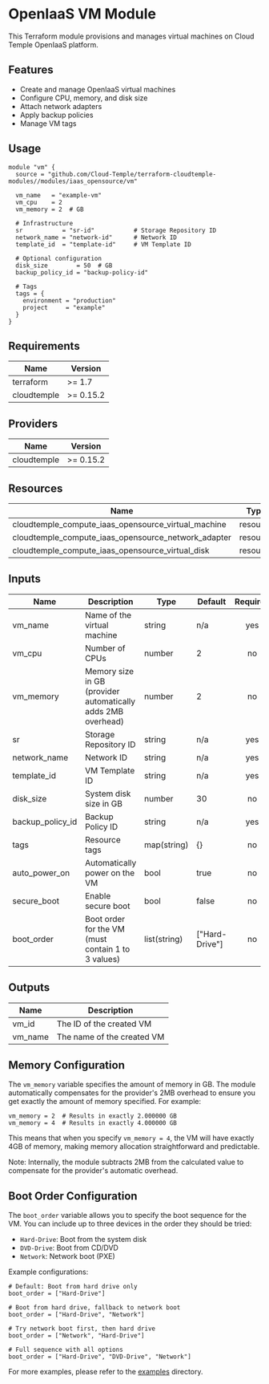 # OpenIaaS VM Module

This Terraform module provisions and manages virtual machines on Cloud Temple OpenIaaS platform.

## Features

- Create and manage OpenIaaS virtual machines
- Configure CPU, memory, and disk size
- Attach network adapters
- Apply backup policies
- Manage VM tags

## Usage

```hcl
module "vm" {
  source = "github.com/Cloud-Temple/terraform-cloudtemple-modules//modules/iaas_opensource/vm"

  vm_name   = "example-vm"
  vm_cpu    = 2
  vm_memory = 2  # GB

  # Infrastructure
  sr           = "sr-id"           # Storage Repository ID
  network_name = "network-id"      # Network ID
  template_id  = "template-id"     # VM Template ID

  # Optional configuration
  disk_size        = 50  # GB
  backup_policy_id = "backup-policy-id"

  # Tags
  tags = {
    environment = "production"
    project     = "example"
  }
}
```

## Requirements

| Name | Version |
|------|---------|
| terraform | >= 1.7 |
| cloudtemple | >= 0.15.2 |

## Providers

| Name | Version |
|------|---------|
| cloudtemple | >= 0.15.2 |

## Resources

| Name | Type |
|------|------|
| cloudtemple_compute_iaas_opensource_virtual_machine | resource |
| cloudtemple_compute_iaas_opensource_network_adapter | resource |
| cloudtemple_compute_iaas_opensource_virtual_disk | resource |

## Inputs

| Name | Description | Type | Default | Required |
|------|-------------|------|---------|:--------:|
| vm_name | Name of the virtual machine | string | n/a | yes |
| vm_cpu | Number of CPUs | number | 2 | no |
| vm_memory | Memory size in GB (provider automatically adds 2MB overhead) | number | 2 | no |
| sr | Storage Repository ID | string | n/a | yes |
| network_name | Network ID | string | n/a | yes |
| template_id | VM Template ID | string | n/a | yes |
| disk_size | System disk size in GB | number | 30 | no |
| backup_policy_id | Backup Policy ID | string | n/a | yes |
| tags | Resource tags | map(string) | {} | no |
| auto_power_on | Automatically power on the VM | bool | true | no |
| secure_boot | Enable secure boot | bool | false | no |
| boot_order | Boot order for the VM (must contain 1 to 3 values) | list(string) | ["Hard-Drive"] | no |

## Outputs

| Name | Description |
|------|-------------|
| vm_id | The ID of the created VM |
| vm_name | The name of the created VM |

## Memory Configuration

The `vm_memory` variable specifies the amount of memory in GB. The module automatically compensates for the provider's 2MB overhead to ensure you get exactly the amount of memory specified. For example:

```hcl
vm_memory = 2  # Results in exactly 2.000000 GB
vm_memory = 4  # Results in exactly 4.000000 GB
```

This means that when you specify `vm_memory = 4`, the VM will have exactly 4GB of memory, making memory allocation straightforward and predictable.

Note: Internally, the module subtracts 2MB from the calculated value to compensate for the provider's automatic overhead.

## Boot Order Configuration

The `boot_order` variable allows you to specify the boot sequence for the VM. You can include up to three devices in the order they should be tried:

- `Hard-Drive`: Boot from the system disk
- `DVD-Drive`: Boot from CD/DVD
- `Network`: Network boot (PXE)

Example configurations:
```hcl
# Default: Boot from hard drive only
boot_order = ["Hard-Drive"]

# Boot from hard drive, fallback to network boot
boot_order = ["Hard-Drive", "Network"]

# Try network boot first, then hard drive
boot_order = ["Network", "Hard-Drive"]

# Full sequence with all options
boot_order = ["Hard-Drive", "DVD-Drive", "Network"]
```

For more examples, please refer to the [examples](../../../examples/iaas_opensource/vm) directory.
